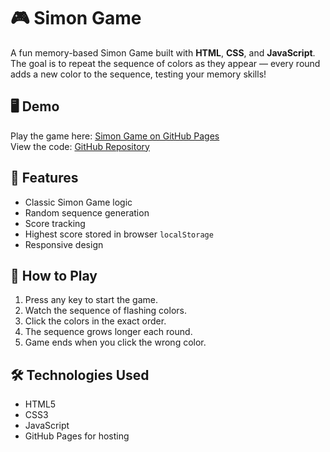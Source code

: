 # 🎮 Simon Game

A fun memory-based Simon Game built with **HTML**, **CSS**, and **JavaScript**.  
The goal is to repeat the sequence of colors as they appear — every round adds a new color to the sequence, testing your memory skills!

## 🖥 Demo
Play the game here: [Simon Game on GitHub Pages](https://janyahk.github.io/simon-game/)  
View the code: [GitHub Repository](https://github.com/Janyahk/simon-game)

## 📌 Features
- Classic Simon Game logic
- Random sequence generation
- Score tracking
- Highest score stored in browser `localStorage`
- Responsive design

## 🚀 How to Play
1. Press any key to start the game.
2. Watch the sequence of flashing colors.
3. Click the colors in the exact order.
4. The sequence grows longer each round.
5. Game ends when you click the wrong color.


## 🛠 Technologies Used
- HTML5
- CSS3
- JavaScript 
- GitHub Pages for hosting





